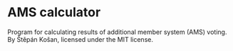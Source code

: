 # AMS calculator
Program for calculating results of additional member system (AMS) voting. By Štěpán Košan, licensed under the MIT license.
